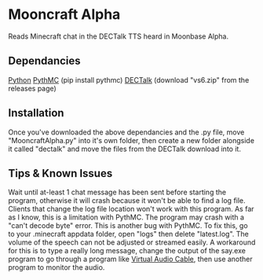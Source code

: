 # Mooncraft Alpha
Reads Minecraft chat in the DECTalk TTS heard in Moonbase Alpha.
## Dependancies
[Python](https://www.python.org/downloads/)
[PythMC](https://github.com/MrKelpy/PythMC) (pip install pythmc)
[DECTalk](https://github.com/dectalk/dectalk) (download "vs6.zip" from the releases page)
## Installation
Once you've downloaded the above dependancies and the .py file, move "MooncraftAlpha.py" into it's own folder, then create a new folder alongside it called "dectalk" and move the files from the DECTalk download into it.
## Tips & Known Issues
Wait until at-least 1 chat message has been sent before starting the program, otherwise it will crash because it won't be able to find a log file.
Clients that change the log file location won't work with this program. As far as I know, this is a limitation with PythMC.
The program may crash with a "can't decode byte" error. This is another bug with PythMC. To fix this, go to your .minecraft appdata folder, open "logs" then delete "latest.log".
The volume of the speech can not be adjusted or streamed easily. A workaround for this is to type a really long message, change the output of the say.exe program to go through a program like [Virtual Audio Cable](https://vb-audio.com/Cable/), then use another program to monitor the audio.
